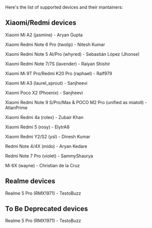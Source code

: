 Here's the list of supported devices and their mantainers:

Xiaomi/Redmi devices
------------------------------------------
Xiaomi Mi A2 (jasmine) - Aryan Gupta

Xiaomi Redmi Note 6 Pro (twolip) - Nitesh Kumar

Xiaomi Redmi Note 5 AI/Pro (whyred) - Sebastián López (Jhonse)

Xiaomi Redmi Note 7/7S (lavender) - Raiyan Shishir

Xiaomi Mi 9T Pro/Redmi K20 Pro (raphael) - Ralf979

Xiaomi Mi A3 (laurel_sprout) - Sanjheevi

Xiaomi Poco X2 (Phoenix) - Sanjheevi

Xiaomi Redmi Note 9 S/Pro/Max & POCO M2 Pro (unified as miatoll) - AtlanPrime

Xiaomi Redmi 4a (rolex) - Zubair Khan

Xiaomi Redmi 5 (rosy) - ElytrA8

Xiaomi Redmi Y2/S2 (ysl) - Dinesh Kumar

Redmi Note 4/4X (mido) - Aryan Kedare

Redmi Note 7 Pro (violet) - SammyShaurya

Mi 6X (wayne) - Christian de la Cruz


Realme devices
------------------------------------------
Realme 5 Pro (RMX1971) - TestoBuzz


To Be Deprecated  devices
------------------------------------------

Realme 5 Pro (RMX1971) - TestoBuzz
